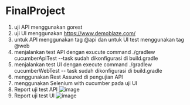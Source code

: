 # FinalProject
1. uji API menggunakan gorest
2. uji UI menggunakan https://www.demoblaze.com/
3. untuk API menggunakan tag @api dan untuk UI test menggunakan tag @web
4. menjalankan test API dengan exucute command ./gradlew cucumberApiTest --task sudah dikonfigurasi di build.gradle
5. menjalankan test UI dengan execute command ./gradlew cucumberWebTest -- task sudah dikonfigurasi di build.gradle
6. menggunakan Rest Assured di pengujian API
7. menggunakan Selenium with cucumber pada uji UI
8. Report uji test API ![image](https://github.com/user-attachments/assets/87180d9e-1e41-4ca7-887b-d9d382c75503)
9. Report uji test UI ![image](https://github.com/user-attachments/assets/d8b0c07c-6a94-40e6-b0c6-d79785609bef)

